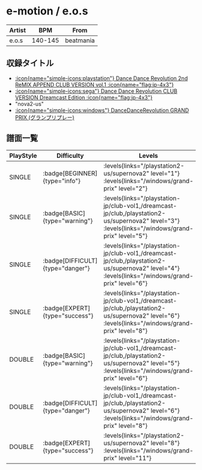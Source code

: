 # e-motion / e.o.s

|Artist|BPM|From|
|------|---|----|
|e.o.s|140-145|beatmania|

## 収録タイトル

- [:icon{name="simple-icons:playstation"} Dance Dance Revolution 2nd ReMIX APPEND CLUB VERSION vol.1 :icon{name="flag:jp-4x3"}](/playstation-jp/club-vol1)
- [:icon{name="simple-icons:sega"} Dance Dance Revolution CLUB VERSION Dreamcast Edition :icon{name="flag:jp-4x3"}](/dreamcast-jp/club)
- "nova2-us"
- [:icon{name="simple-icons:windows"} DanceDanceRevolution GRAND PRIX (グランプリプレー)](/windows/grand-prix)

## 譜面一覧

|PlayStyle|Difficulty|Levels|Notes|Movie|
|---------|----------|------|-----|-----|
|SINGLE| :badge[BEGINNER]{type="info"}| :levels{links="/playstation2-us/supernova2" level="1"} :levels{links="/windows/grand-prix" level="2"}|54/0||
|SINGLE| :badge[BASIC]{type="warning"}| :levels{links="/playstation-jp/club-vol1,/dreamcast-jp/club,/playstation2-us/supernova2" level="3"} :levels{links="/windows/grand-prix" level="5"}|99/0||
|SINGLE| :badge[DIFFICULT]{type="danger"}| :levels{links="/playstation-jp/club-vol1,/dreamcast-jp/club,/playstation2-us/supernova2" level="4"} :levels{links="/windows/grand-prix" level="6"}|122/0||
|SINGLE| :badge[EXPERT]{type="success"}| :levels{links="/playstation-jp/club-vol1,/dreamcast-jp/club,/playstation2-us/supernova2" level="6"} :levels{links="/windows/grand-prix" level="8"}|133/0||
|DOUBLE| :badge[BASIC]{type="warning"}| :levels{links="/playstation-jp/club-vol1,/dreamcast-jp/club,/playstation2-us/supernova2" level="5"} :levels{links="/windows/grand-prix" level="6"}|110/0||
|DOUBLE| :badge[DIFFICULT]{type="danger"}| :levels{links="/playstation-jp/club-vol1,/dreamcast-jp/club,/playstation2-us/supernova2" level="6"} :levels{links="/windows/grand-prix" level="8"}|136/0||
|DOUBLE| :badge[EXPERT]{type="success"}| :levels{links="/playstation2-us/supernova2" level="8"} :levels{links="/windows/grand-prix" level="11"}|154/17||
